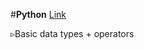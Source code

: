 #**Python** [Link](https://github.com/adhi2k/Dear-Data-Scientists---2025/blob/main/Dear%20Data%20Scientists%20-%202025%20-%20Python.csv)

   ▹Basic data types + operators
